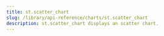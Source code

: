 ```yaml
---
title: st.scatter_chart
slug: /library/api-reference/charts/st.scatter_chart
description: st.scatter_chart displays an scatter chart.
---
```


<Autofunction function="streamlit.scatter_chart" />
